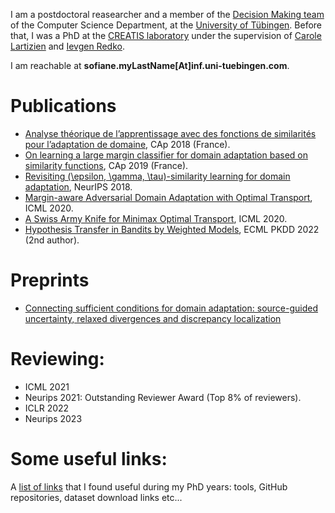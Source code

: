 I am a postdoctoral reasearcher and a member of the [Decision Making team](https://uni-tuebingen.de/en/fakultaeten/mathematisch-naturwissenschaftliche-fakultaet/fachbereiche/informatik/lehrstuehle/decision-making/) of the Computer Science Department, at the [University of Tübingen](https://uni-tuebingen.de/en/university/). Before that, I was a PhD at the [CREATIS laboratory](https://www.creatis.insa-lyon.fr/site7/en) under the supervision of [Carole Lartizien](https://www.creatis.insa-lyon.fr/~lartizien/) and [Ievgen Redko](https://ievred.github.io/). 

I am reachable at **sofiane.myLastName[At]inf.uni-tuebingen.com**.

# Publications
* [Analyse théorique de l’apprentissage avec des fonctions de similarités pour l’adaptation de domaine](https://hal.archives-ouvertes.fr/hal-02063285), CAp 2018 (France).
* [On learning a large margin classifier for domain adaptation based on similarity functions](https://hal.archives-ouvertes.fr/hal-02343988), CAp 2019 (France).
* [Revisiting (\epsilon, \gamma, \tau)-similarity learning for domain adaptation](https://papers.nips.cc/paper/7969-revisiting-epsilon-gamma-tau-similarity-learning-for-domain-adaptation), NeurIPS 2018.
* [Margin-aware Adversarial Domain Adaptation with Optimal Transport](http://proceedings.mlr.press/v119/dhouib20b.html), ICML 2020.
* [A Swiss Army Knife for Minimax Optimal Transport](http://proceedings.mlr.press/v119/dhouib20a.html), ICML 2020.
* [Hypothesis Transfer in Bandits by Weighted Models](https://link.springer.com/chapter/10.1007/978-3-031-26412-2_18), ECML PKDD 2022 (2nd author).
  
# Preprints
* [Connecting sufficient conditions for domain adaptation: source-guided uncertainty, relaxed divergences and discrepancy localization](https://arxiv.org/abs/2203.05076)

# Reviewing:
* ICML 2021
* Neurips 2021: Outstanding Reviewer Award (Top 8% of reviewers).
* ICLR 2022
* Neurips 2023

# Some useful links:
A [list of links](useful_links.md) that I found useful during my PhD years: tools, GitHub repositories, dataset download links etc...
